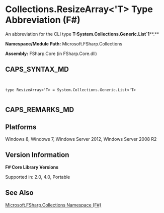 # Collections.ResizeArray<'T> Type Abbreviation (F#)

An abbreviation for the CLI type **T:System.Collections.Generic.List&#96;1****.**

**Namespace/Module Path:** Microsoft.FSharp.Collections

**Assembly:** FSharp.Core (in FSharp.Core.dll)


## CAPS_SYNTAX_MD



```


type ResizeArray<'T> = System.Collections.Generic.List<'T>


```



## CAPS_REMARKS_MD

## Platforms
Windows 8, Windows 7, Windows Server 2012, Windows Server 2008 R2


## Version Information
**F# Core Library Versions**

Supported in: 2.0, 4.0, Portable




## See Also
[Microsoft.FSharp.Collections Namespace &#40;F&#35;&#41;](Microsoft.FSharp.Collections+Namespace+%28F%23%29.md)

